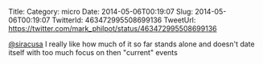 Title: 
Category: micro
Date: 2014-05-06T00:19:07
Slug: 2014-05-06T00:19:07
TwitterId: 463472995508699136
TweetUrl: https://twitter.com/mark_philpot/status/463472995508699136

[@siracusa](https://twitter.com/siracusa) I really like how much of it so far stands alone and doesn't date itself with too much focus on then "current" events